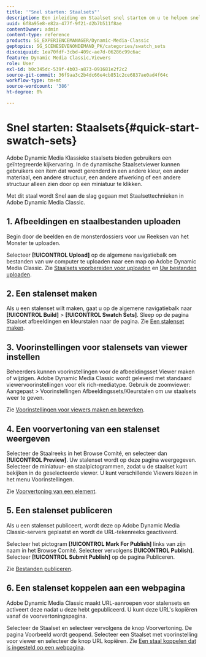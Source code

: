 ```yaml
---
title: '"Snel starten: Staalsets"'
description: Een inleiding en Staalset snel starten om u te helpen snel aan de slag te gaan in Adobe Dynamic Media Classic.
uuid: 6f8a95e8-e82a-477f-9f21-d2b7b511f8ae
contentOwner: admin
content-type: reference
products: SG_EXPERIENCEMANAGER/Dynamic-Media-Classic
geptopics: SG_SCENESEVENONDEMAND_PK/categories/swatch_sets
discoiquuid: 1ea70fdf-3cbd-409c-ae7d-06286c99c6ac
feature: Dynamic Media Classic,Viewers
role: User
exl-id: b0c345dc-539f-4b03-a873-091681e2f2c2
source-git-commit: 36f9aa3c2b4dc66e4cb851c2ce6837ae0ad4f64c
workflow-type: tm+mt
source-wordcount: '386'
ht-degree: 0%

---
```


# Snel starten: Staalsets{#quick-start-swatch-sets}

Adobe Dynamic Media Klassieke staalsets bieden gebruikers een geïntegreerde kijkervaring. In de dynamische Staalsetviewer kunnen gebruikers een item dat wordt gerenderd in een andere kleur, een ander materiaal, een andere structuur, een andere afwerking of een andere structuur alleen zien door op een miniatuur te klikken.

Met dit staal wordt Snel aan de slag gegaan met Staalsettechnieken in Adobe Dynamic Media Classic.

## 1. Afbeeldingen en staalbestanden uploaden

Begin door de beelden en de monsterdossiers voor uw Reeksen van het Monster te uploaden.

Selecteer **[!UICONTROL Upload]** op de algemene navigatiebalk om bestanden van uw computer te uploaden naar een map op Adobe Dynamic Media Classic. Zie [Staalsets voorbereiden voor uploaden](preparing-swatch-set-assets-upload.md#preparing-swatch-set-assets-for-upload) en [Uw bestanden uploaden](uploading-files.md#uploading-your-files).

## 2. Een stalenset maken

Als u een stalenset wilt maken, gaat u op de algemene navigatiebalk naar **[!UICONTROL Build]** > **[!UICONTROL Swatch Sets]**. Sleep op de pagina Staalset afbeeldingen en kleurstalen naar de pagina. Zie [Een stalenset maken](creating-swatch-set.md#creating-a-swatch-set).

## 3. Voorinstellingen voor stalensets van viewer instellen

Beheerders kunnen voorinstellingen voor de afbeeldingsset Viewer maken of wijzigen. Adobe Dynamic Media Classic wordt geleverd met standaard viewervoorinstellingen voor elk rich-mediatype. Gebruik de zoomviewer: Aangepast > Voorinstellingen Afbeeldingssets/Kleurstalen om uw staalsets weer te geven.

Zie [Voorinstellingen voor viewers maken en bewerken](application-setup.md#adding-and-editing-viewer-presets).

## 4. Een voorvertoning van een stalenset weergeven

Selecteer de Staalreeks in het Browse Comité, en selecteer dan **[!UICONTROL Preview]**. Uw stalenset wordt op deze pagina weergegeven. Selecteer de miniatuur- en staalpictogrammen, zodat u de staalset kunt bekijken in de geselecteerde viewer. U kunt verschillende Viewers kiezen in het menu Voorinstellingen.

Zie [Voorvertoning van een element](previewing-asset.md#previewing-an-asset).

## 5. Een stalenset publiceren

Als u een stalenset publiceert, wordt deze op Adobe Dynamic Media Classic-servers geplaatst en wordt de URL-tekenreeks geactiveerd.

Selecteer het pictogram **[!UICONTROL Mark For Publish]** links van zijn naam in het Browse Comité. Selecteer vervolgens **[!UICONTROL Publish]**. Selecteer **[!UICONTROL Submit Publish]** op de pagina Publiceren.

Zie [Bestanden publiceren](publishing-files.md#publishing-files).

## 6. Een stalenset koppelen aan een webpagina

Adobe Dynamic Media Classic maakt URL-aanroepen voor stalensets en activeert deze nadat u deze hebt gepubliceerd. U kunt deze URL&#39;s kopiëren vanaf de voorvertoningspagina.

Selecteer de Staalset en selecteer vervolgens de knop Voorvertoning. De pagina Voorbeeld wordt geopend. Selecteer een Staalset met voorinstelling voor viewer en selecteer de knop URL kopiëren. Zie [Een staal koppelen dat is ingesteld op een webpagina](linking-swatch-set-web-page.md#linking-a-swatch-set-to-a-web-page).

